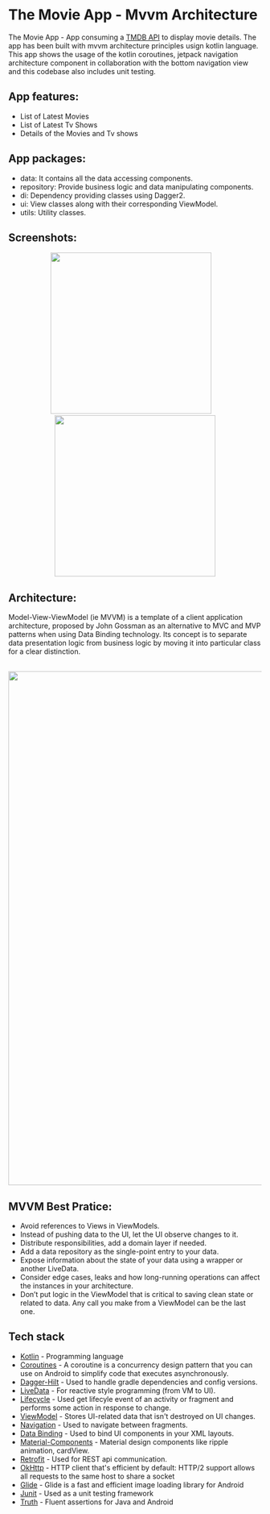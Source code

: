 # The Movie App - Mvvm Architecture

The Movie App - App consuming a [TMDB API](https://developers.themoviedb.org/3) to display movie details. The app has been built with mvvm architecture principles usign kotlin language.
This app shows the usage of the kotlin coroutines, jetpack navigation architecture component in collaboration with the bottom navigation view and this codebase also includes unit testing.

## App features:

 - List of Latest Movies
 - List of Latest Tv Shows
 - Details of the Movies and Tv shows

## App packages:
- data: It contains all the data accessing components.
- repository: Provide business logic and data manipulating components.
- di: Dependency providing classes using Dagger2.
- ui: View classes along with their corresponding ViewModel.
- utils: Utility classes.

## Screenshots:
<p align="center"><kbd><img src="https://user-images.githubusercontent.com/32154905/215327933-5c1b57a1-de85-4c8b-835a-bfaabd177b8e.jpg" width="320"></kbd>&nbsp;&nbsp;&nbsp;&nbsp;<kbd><img src="https://user-images.githubusercontent.com/32154905/215327935-f7c23604-e961-46e6-8d81-2cc7ed43c76f.jpg" width="320"></kbd><p>

## Architecture:
Model-View-ViewModel (ie MVVM) is a template of a client application architecture, proposed by John Gossman as an alternative to MVC and MVP patterns when using Data Binding technology. Its concept is to separate data presentation logic from business logic by moving it into particular class for a clear distinction.
<p align="center"><br><img src="https://user-images.githubusercontent.com/32154905/218304092-a8d672bb-68cc-4976-9b69-0e9f9ed32844.png" width="1020"><p>

## MVVM Best Pratice:
- Avoid references to Views in ViewModels.
- Instead of pushing data to the UI, let the UI observe changes to it.
- Distribute responsibilities, add a domain layer if needed.
- Add a data repository as the single-point entry to your data.
- Expose information about the state of your data using a wrapper or another LiveData.
- Consider edge cases, leaks and how long-running operations can affect the instances in your architecture.
- Don’t put logic in the ViewModel that is critical to saving clean state or related to data. Any call you make from a ViewModel can be the last one.

## Tech stack

- [Kotlin](https://kotlinlang.org/) - Programming language
- [Coroutines](https://github.com/Kotlin/kotlinx.coroutines) - A coroutine is a concurrency design pattern that you can use on Android to simplify code that executes asynchronously.
- [Dagger-Hilt](https://developer.android.com/training/dependency-injection/hilt-android) - Used to handle gradle dependencies and config versions.
- [LiveData](https://developer.android.com/topic/libraries/architecture/livedata) - For reactive style programming (from VM to UI).
- [Lifecycle](https://developer.android.com/jetpack/androidx/releases/lifecycle) - Used get lifecyle event of an activity or fragment and performs some action in response to change.
- [ViewModel](https://developer.android.com/topic/libraries/architecture/viewmodel) - Stores UI-related data that isn't destroyed on UI changes.
- [Navigation](https://developer.android.com/guide/navigation/navigation-getting-started) - Used to navigate between fragments.
- [Data Binding](https://developer.android.com/topic/libraries/data-binding) - Used to bind UI components in your XML layouts.
- [Material-Components](https://github.com/material-components/material-components-android) - Material design components like ripple animation, cardView.
- [Retrofit](https://github.com/square/retrofit) - Used for REST api communication.
- [OkHttp](https://square.github.io/okhttp/) - HTTP client that's efficient by default: HTTP/2 support allows all requests to the same host to share a socket
- [Glide](https://bumptech.github.io/glide/) - Glide is a fast and efficient image loading library for Android
- [Junit](https://developer.android.com/training/testing/local-tests) - Used as a unit testing framework
- [Truth](https://truth.dev/) - Fluent assertions for Java and Android
